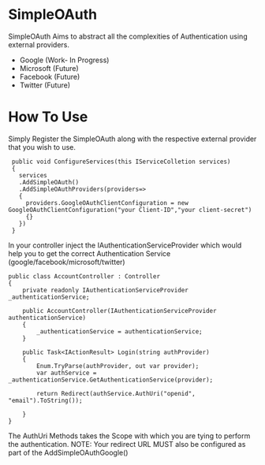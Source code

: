 # SimpleOAuth

SimpleOAuth Aims to abstract all the complexities of Authentication using external providers.

 - Google (Work- In Progress) 
 - Microsoft (Future) 
 - Facebook (Future)
 - Twitter (Future)

# How To Use
Simply Register the SimpleOAuth along with the respective external provider that you wish to use.

     public void ConfigureServices(this IServiceColletion services)
     {
       services
       .AddSimpleOAuth()
       .AddSimpleOAuthProviders(providers=>
       {
         providers.GoogleOAuthClientConfiguration = new GoogleOAuthClientConfiguration("your Client-ID","your client-secret")
         {}
       })
     }

In your controller inject the IAuthenticationServiceProvider which would help you to get the correct Authentication Service
(google/facebook/microsoft/twitter)

    public class AccountController : Controller
    {
        private readonly IAuthenticationServiceProvider _authenticationService;

        public AccountController(IAuthenticationServiceProvider authenticationService)
        {
            _authenticationService = authenticationService;
        }

        public Task<IActionResult> Login(string authProvider)
        {
            Enum.TryParse(authProvider, out var provider);
            var authService = _authenticationService.GetAuthenticationService(provider);

            return Redirect(authService.AuthUri("openid", "email").ToString());

        }
    }
The AuthUri Methods takes the Scope with which you are tying to perform the authentication.
NOTE: Your redirect URL MUST also be configured as part of the AddSimpleOAuthGoogle()
